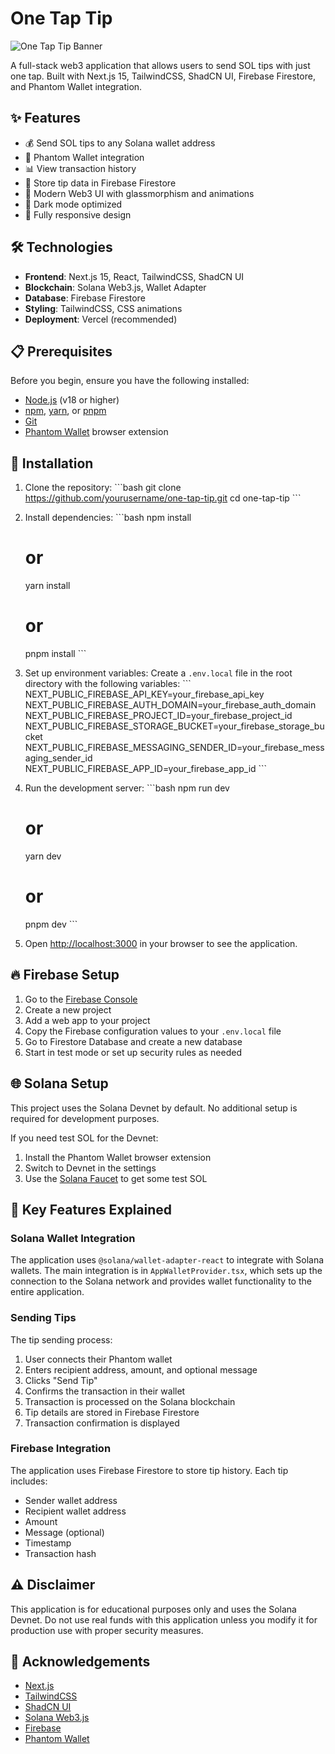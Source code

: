 # One Tap Tip

![One Tap Tip Banner](/public/one-tap-tip-banner.png)

A full-stack web3 application that allows users to send SOL tips with just one tap. Built with Next.js 15, TailwindCSS, ShadCN UI, Firebase Firestore, and Phantom Wallet integration.

## ✨ Features

- 💰 Send SOL tips to any Solana wallet address
- 👛 Phantom Wallet integration
- 📊 View transaction history
- 💾 Store tip data in Firebase Firestore
- 🎨 Modern Web3 UI with glassmorphism and animations
- 🌙 Dark mode optimized
- 📱 Fully responsive design

## 🛠️ Technologies

- **Frontend**: Next.js 15, React, TailwindCSS, ShadCN UI
- **Blockchain**: Solana Web3.js, Wallet Adapter
- **Database**: Firebase Firestore
- **Styling**: TailwindCSS, CSS animations
- **Deployment**: Vercel (recommended)

## 📋 Prerequisites

Before you begin, ensure you have the following installed:

- [Node.js](https://nodejs.org/) (v18 or higher)
- [npm](https://www.npmjs.com/), [yarn](https://yarnpkg.com/), or [pnpm](https://pnpm.io/)
- [Git](https://git-scm.com/)
- [Phantom Wallet](https://phantom.app/) browser extension

## 🚀 Installation

1. Clone the repository:
   \`\`\`bash
   git clone https://github.com/yourusername/one-tap-tip.git
   cd one-tap-tip
   \`\`\`

2. Install dependencies:
   \`\`\`bash
   npm install

   # or

   yarn install

   # or

   pnpm install
   \`\`\`

3. Set up environment variables:
   Create a `.env.local` file in the root directory with the following variables:
   \`\`\`
   NEXT_PUBLIC_FIREBASE_API_KEY=your_firebase_api_key
   NEXT_PUBLIC_FIREBASE_AUTH_DOMAIN=your_firebase_auth_domain
   NEXT_PUBLIC_FIREBASE_PROJECT_ID=your_firebase_project_id
   NEXT_PUBLIC_FIREBASE_STORAGE_BUCKET=your_firebase_storage_bucket
   NEXT_PUBLIC_FIREBASE_MESSAGING_SENDER_ID=your_firebase_messaging_sender_id
   NEXT_PUBLIC_FIREBASE_APP_ID=your_firebase_app_id
   \`\`\`

4. Run the development server:
   \`\`\`bash
   npm run dev

   # or

   yarn dev

   # or

   pnpm dev
   \`\`\`

5. Open [http://localhost:3000](http://localhost:3000) in your browser to see the application.

## 🔥 Firebase Setup

1. Go to the [Firebase Console](https://console.firebase.google.com/)
2. Create a new project
3. Add a web app to your project
4. Copy the Firebase configuration values to your `.env.local` file
5. Go to Firestore Database and create a new database
6. Start in test mode or set up security rules as needed

## 🌐 Solana Setup

This project uses the Solana Devnet by default. No additional setup is required for development purposes.

If you need test SOL for the Devnet:

1. Install the Phantom Wallet browser extension
2. Switch to Devnet in the settings
3. Use the [Solana Faucet](https://faucet.solana.com/) to get some test SOL

## 🔑 Key Features Explained

### Solana Wallet Integration

The application uses `@solana/wallet-adapter-react` to integrate with Solana wallets. The main integration is in `AppWalletProvider.tsx`, which sets up the connection to the Solana network and provides wallet functionality to the entire application.

### Sending Tips

The tip sending process:

1. User connects their Phantom wallet
2. Enters recipient address, amount, and optional message
3. Clicks "Send Tip"
4. Confirms the transaction in their wallet
5. Transaction is processed on the Solana blockchain
6. Tip details are stored in Firebase Firestore
7. Transaction confirmation is displayed

### Firebase Integration

The application uses Firebase Firestore to store tip history. Each tip includes:

- Sender wallet address
- Recipient wallet address
- Amount
- Message (optional)
- Timestamp
- Transaction hash

## ⚠️ Disclaimer

This application is for educational purposes only and uses the Solana Devnet. Do not use real funds with this application unless you modify it for production use with proper security measures.

## 🙏 Acknowledgements

- [Next.js](https://nextjs.org/)
- [TailwindCSS](https://tailwindcss.com/)
- [ShadCN UI](https://ui.shadcn.com/)
- [Solana Web3.js](https://solana-labs.github.io/solana-web3.js/)
- [Firebase](https://firebase.google.com/)
- [Phantom Wallet](https://phantom.app/)
